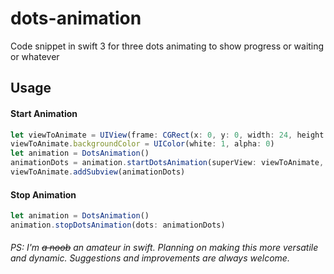 # dots-animation
Code snippet in swift 3 for three dots animating to show progress or waiting or whatever

## Usage

#### Start Animation
```javascript
let viewToAnimate = UIView(frame: CGRect(x: 0, y: 0, width: 24, height: 24))
viewToAnimate.backgroundColor = UIColor(white: 1, alpha: 0)
let animation = DotsAnimation()
animationDots = animation.startDotsAnimation(superView: viewToAnimate, dotsColor: UIColor.white)
viewToAnimate.addSubview(animationDots)
```
#### Stop Animation
```javascript
let animation = DotsAnimation()
animation.stopDotsAnimation(dots: animationDots)
```

###### PS: I'm ~~a noob~~ an amateur in swift. Planning on making this more versatile and dynamic. Suggestions and improvements are always welcome.
